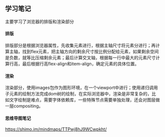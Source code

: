 ## 学习笔记
主要学习了浏览器的排版和渲染部分

#### 排版
排版部分是根据浏览器属性，先收集元素进行，根据主轴尺寸将元素分进行；再计算主轴，找到flex元素，把主轴方向的剩余尺寸按比例分配给元素，如果剩余空间是负数，就等比压缩剩余元素；最后计算交叉轴，根据每一行中最大的元素尺寸计算行高，最后根据行高flex-align和item-align，确定元素的具体位置。

#### 渲染
渲染部分，使用images包作为图形环境，在一个viewport中进行；使用递归调用子元素的绘制方法完成dom树的绘制，在实际浏览器中，渲染是非常复杂的，比如文字绘制是难点，需要字体依赖库，一些特殊节点需要单独处理，还会对图层做一层compositing。

#### 思维导图笔记
https://shimo.im/mindmaps/TTPwj8hJ9WCwpkht/